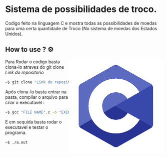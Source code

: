 # Sistema de possibilidades de troco.

Codigo feito na linguagem C e mostra todas as possibilidades de moedas para uma certa quantidade de Troco (No sistema de moedas dos Estados Unidos).

## How to use ? :gear:
<img src="./C-logo-editado.png" align="right" width="300">

Para Rodar o codigo basta clona-lo atraves do git clone *Link do repositorio*
```bash
~$ git clone "Link do repositorio"
```

Após clona-lo basta entrar na pasta, compilar o arquivo para criar o executavel :
```bash
~$ gcc "FILE NAME".c -o "EXECUTABLE NAME"
```

E em sequida basta rodar o executavel e testar o programa.

```bash
~$ ./a.out
```